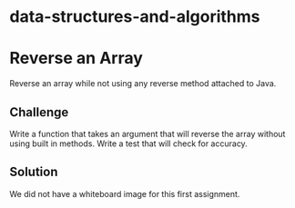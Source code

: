 # data-structures-and-algorithms

# Reverse an Array
Reverse an array while not using any reverse method attached to Java.

## Challenge
<!-- Description of the challenge -->
Write a function that takes an argument that will reverse the array without using built in methods.  Write a test that will check for accuracy.

## Solution
<!-- Embedded whiteboard image -->
We did not have a whiteboard image for this first assignment.

